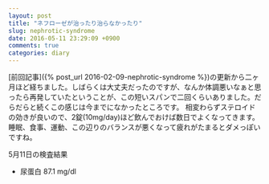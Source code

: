 ```yaml
---
layout: post
title: "ネフローゼが治ったり治らなかったり"
slug: nephrotic-syndrome
date: 2016-05-11 23:29:09 +0900
comments: true
categories: diary
---
```


[前回記事]({% post_url 2016-02-09-nephrotic-syndrome %})の更新から二ヶ月ほど経ちました。しばらくは大丈夫だったのですが、なんか体調悪いなぁと思ったら再発していたということが、この短いスパンで二回くらいありました。だらだらと続くこの感じは今までになかったところです。
相変わらずステロイドの効きが良いので、2錠(10mg/day)ほど飲んでおけば数日でよくなってきます。
睡眠、食事、運動、この辺りのバランスが悪くなって疲れがたまるとダメっぽいですね。

5月11日の検査結果

- 尿蛋白 87.1 mg/dl
